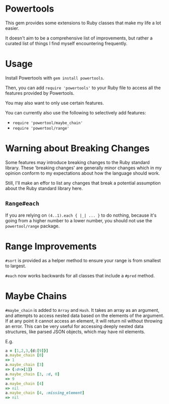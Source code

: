 # Powertools

This gem provides some extensions to Ruby classes that make my life a lot easier.

It doesn't aim to be a comprehensive list of improvements, but rather a curated
list of things I find myself encountering frequently.

# Usage

Install Powertools with `gem install powertools`.

Then, you can add `require 'powertools'` to your Ruby file to access all the
features provided by Powertools.

You may also want to only use certain features.

You can currently also use the following to selectively add features:

- `require 'powertool/maybe_chain'`
- `require 'powertool/range'`

# Warning about Breaking Changes

Some features may introduce breaking changes to the Ruby standard library.
These 'breaking changes' are generally minor changes which in my opinion
conform to my expectations about how the language should work.

Still, I'll make an effor to list any changes that break a potential assumption
about the Ruby standard library here.

## `Range#each`

If you are relying on `(4..1).each { |_| ... }` to do nothing,
because it's going from a higher number to a lower number, you should not use
the `powertool/range` package.

# Range Improvements

`#sort` is provided as a helper method to ensure your range is from smallest
to largest.

`#each` now works backwards for all classes that include a `#pred` method.

# Maybe Chains

`#maybe_chain` is added to `Array` and `Hash`.  It takes an array as an argument,
and attempts to access nested data based on the elements of the argument. If at
any point it cannot access an element, it will return nil without throwing an
error. This can be very useful for accessing deeply nested data structures, like
parsed JSON objects, which may have nil elements.

E.g.

```ruby
a = [1,2,3,{d:[9]}]
a.maybe_chain [0]
=> 1
a.maybe_chain [3]
=> {:d=>[1]}
a.maybe_chain [3, :d, 0]
=> 9
a.maybe_chain [4]
=> nil
a.maybe_chain [4, :missing_element]
=> nil
```


